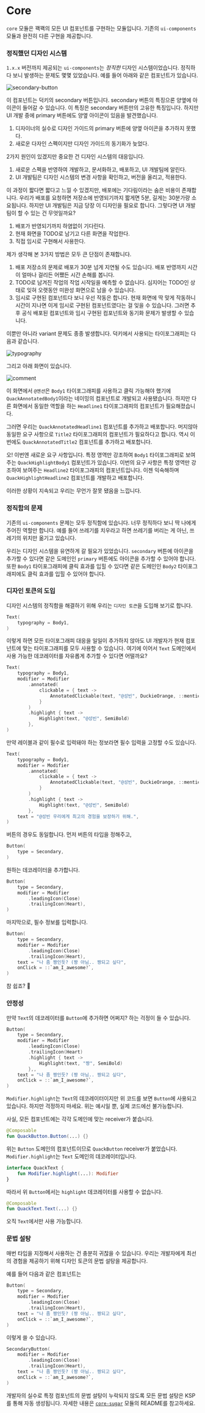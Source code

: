 # Core

`core` 모듈은 꽥꽥의 모든 UI 컴포넌트를 구현하는 모듈입니다. 기존의 `ui-components` 모듈과 완전히 다른 구현을 제공합니다.

### 정직했던 디자인 시스템

`1.x.x` 버전까지 제공되는 `ui-components`는 *정직한* 디자인 시스템이었습니다. 정직하다 보니 발생하는 문제도 몇몇 있었습니다. 예를 들어 아래와 같은 컴포넌트가 있습니다.

![secondary-button](assets/secondary-button.svg)

이 컴포넌트는 덕키의 secondary 버튼입니다. secondary 버튼의 특징으론 양옆에 아이콘이 들어갈 수 있습니다. 이 특징은 secondary 버튼만의 고유한 특징입니다. 하지만 UI 개발 중에 primary 버튼에도 양옆 아이콘이 있음을 발견했습니다.

1. 디자이너의 실수로 디자인 가이드의 primary 버튼에 양옆 아이콘을 추가하지 못했다.
2. 새로운 다자인 스펙이지만 디자인 가이드의 동기화가 늦었다.

2가지 원인이 있겠지만 중요한 건 디자인 시스템의 대응입니다.

1. 새로운 스펙을 반영하여 개발하고, 문서화하고, 배포하고, UI 개발팀에 알린다.
2. UI 개발팀은 디자인 시스템의 변경 사항을 확인하고, 버전을 올리고, 적용한다.

이 과정이 짧다면 짧다고 느낄 수 있겠지만, 배포에는 기다림이라는 숨은 비용이 존재합니다. 우리가 배포를 요청하면 저장소에 반영되기까지 짧게면 5분, 길게는 30분가량 소요됩니다. 하지만 UI 개발팀은 지금 당장 이 디자인을 필요로 합니다. 그렇다면 UI 개발팀이 할 수 있는 건 무엇일까요?

1. 배포가 반영되기까지 하염없이 기다린다.
2. 현재 화면을 TODO로 남기고 다른 화면을 작업한다.
3. 직접 임시로 구현해서 사용한다.

제가 생각해 본 3가지 방법은 모두 큰 단점이 존재합니다.

1. 배포 저장소의 문제로 배포가 30분 넘게 지연될 수도 있습니다. 배포 반영까지 시간이 얼마나 걸리든 어쨌든 시간 손해를 봅니다.
2. TODO로 남겨진 작업의 작업 시작일을 예측할 수 없습니다. 심지어는 TODO인 상태로 잊혀 오랫동안 미완성 화면으로 남을 수 있습니다.
3. 임시로 구현된 컴포넌트다 보니 우선 작동은 합니다. 현재 화면에 딱 맞게 작동하니 시간이 지나면 이게 임시로 구현된 컴포넌트였다는 걸 잊을 수 있습니다. 그러면 추후 공식 배포된 컴포넌트와 임시 구현된 컴포넌트와 동기화 문제가 발생할 수 있습니다.

이뿐만 아니라 variant 문제도 종종 발생합니다. 덕키에서 사용되는 타이포그래피는 다음과 같습니다.

![typography](assets/typography.svg)

그리고 아래 화면이 있습니다.

![comment](assets/comment-ui.svg)

이 화면에서 `@멘션`은 `Body1` 타이포그래피를 사용하고 클릭 가능해야 했기에 `QuackAnnotatedBody1`이라는 네이밍의 컴포넌트로 개발되고 사용됐습니다. 하지만 다른 화면에서 동일한 역할을 하는 `Headline1` 타이포그래피의 컴포넌트가 필요해졌습니다.

그러면 우리는 `QuackAnnotatedHeadline1` 컴포넌트를 추가하고 배포합니다. 머지않아 동일한 요구 사항으로 `Title2` 타이포그래피의 컴포넌트가 필요하다고 합니다. 역시 이번에도 `QuackAnnotatedTitle2` 컴포넌트를 추가하고 배포합니다.

오! 이번엔 새로운 요구 사항입니다. 특정 영역만 강조하여 `Body1` 타이포그래피로 보여주는 `QuackHighlightBody1` 컴포넌트가 있습니다. 이번의 요구 사항은 특정 영역만 강조하여 보여주는 `Headline2` 타이포그래피의 컴포넌트입니다. 이젠 익숙해하며 `QuackHighlightHeadline2` 컴포넌트를 개발하고 배포합니다.

이러한 상황이 지속되고 우리는 무언가 잘못 됐음을 느낍니다.

### 정직함의 문제

기존의 `ui-components` 문제는 모두 정직함에 있습니다. 너무 정직하다 보니 딱 나에게 주어진 역할만 합니다. 예를 들어 쓰레기를 치우라고 하면 쓰레기를 버리는 게 아닌, 쓰레기의 위치만 옮기고 있습니다.

우리는 디자인 시스템을 유연하게 갈 필요가 있었습니다. `secondary` 버튼에 아이콘을 추가할 수 있다면 같은 도메인인 `primary` 버튼에도 아이콘을 추가할 수 있어야 합니다. 또한 `Body1` 타이포그래피에 클릭 효과를 입힐 수 있다면 같은 도메인인 `Body2` 타이포그래피에도 클릭 효과를 입힐 수 있어야 합니다.

### 디자인 토큰의 도입

디자인 시스템의 정직함을 해결하기 위해 우리는 `디자인 토큰`을 도입해 보기로 합니다.

```kotlin
Text(
    typography = Body1,
)
```

이렇게 하면 모든 타이포그래피 대응을 일일이 추가하지 않아도 UI 개발자가 현재 컴포넌트에 맞는 타이포그래피를 모두 사용할 수 있습니다. 여기에 이어서 `Text` 도메인에서 사용 가능한 데코레이터를 자유롭게 추가할 수 있다면 어떨까요?

```kotlin
Text(
    typography = Body1,
    modifier = Modifier
        .annotated(
            clickable = { text ->
                AnnotatedClickable(text, "@성빈", DuckieOrange, ::mentionClicked)
            }
        )
        .highlight { text ->
            Highlight(text, "@성빈", SemiBold)
        },
)
```

만약 레이블과 같이 필수로 입력돼야 하는 정보라면 필수 입력을 고정할 수도 있습니다.

```kotlin
Text(
    typography = Body1,
    modifier = Modifier
        .annotated(
            clickable = { text ->
                AnnotatedClickable(text, "@성빈", DuckieOrange, ::mentionClicked)
            }
        )
        .highlight { text ->
            Highlight(text, "@성빈", SemiBold)
        },
    text = "@성빈 우리에게 최고의 경험을 보장하기 위해.",
)
```

버튼의 경우도 동일합니다. 먼저 버튼의 타입을 정해주고,

```kotlin
Button(
    type = Secondary,
)
```

원하는 데코레이터을 추가합니다.

```kotlin
Button(
    type = Secondary,
    modifier = Modifier
        .leadingIcon(Close)
        .trailingIcon(Heart),
)
```

마지막으로, 필수 정보를 입력합니다.

```kotlin
Button(
    type = Secondary,
    modifier = Modifier
        .leadingIcon(Close)
        .trailingIcon(Heart),
    text = "나 좀 짱인듯? (짱 아님.. 짱되고 싶다",
    onClick = ::`am_I_awesome?`,
)
```

참 쉽죠? 🎨

### 안정성

만약 `Text`의 데코레이터를 `Button`에 추가하면 어쩌지? 하는 걱정이 들 수 있습니다.

```kotlin
Button(
    type = Secondary,
    modifier = Modifier
        .leadingIcon(Close)
        .trailingIcon(Heart)
        .highlight { text ->
            Highlight(text, "짱", SemiBold)
        },,
    text = "나 좀 짱인듯? (짱 아님.. 짱되고 싶다",
    onClick = ::`am_I_awesome?`,
)
```

`Modifier.highlight`는 `Text`의 데코레이터이지만 위 코드를 보면 `Button`에 사용되고 있습니다. 하지만 걱정하지 마세요. 위는 예시일 뿐, 실제 코드에선 불가능합니다.

사실, 모든 컴포넌트에는 각각 도메인에 맞는 receiver가 붙습니다.

```kotlin
@Composable
fun QuackButton.Button(...) {}
```

위는 `Button` 도메인의 컴포넌트이므로 `QuackButton` receiver가 붙었습니다. `Modifier.highlight`는 `Text` 도메인의 데코레이터입니다.

```kotlin
interface QuackText {
    fun Modifier.highlight(...): Modifier
}
```

따라서 위 `Button`에서는 `highlight` 데코레이터를 사용할 수 없습니다.

```kotlin
@Composable
fun QuackText.Text(...) {}
```

오직 `Text`에서만 사용 가능합니다.

### 문법 설탕

매번 타입을 지정해서 사용하는 건 충분히 귀찮을 수 있습니다. 우리는 개발자에게 최선의 경험을 제공하기 위해 디자인 토큰의 문법 설탕을 제공합니다.

예를 들어 다음과 같은 컴포넌트는

```kotlin
Button(
    type = Secondary,
    modifier = Modifier
        .leadingIcon(Close)
        .trailingIcon(Heart),
    text = "나 좀 짱인듯? (짱 아님.. 짱되고 싶다",
    onClick = ::`am_I_awesome?`,
)
```

이렇게 쓸 수 있습니다.

 ```kotlin
 SecondaryButton(
     modifier = Modifier
         .leadingIcon(Close)
         .trailingIcon(Heart),
     text = "나 좀 짱인듯? (짱 아님.. 짱되고 싶다",
     onClick = ::`am_I_awesome?`,
 )
 ```

개발자의 실수로 특정 컴포넌트의 문법 설탕이 누락되지 않도록 모든 문법 설탕은 KSP를 통해 자동 생성됩니다. 자세한 내용은 [`core-sugar`](../core-sugar) 모듈의 README를 참고하세요.
